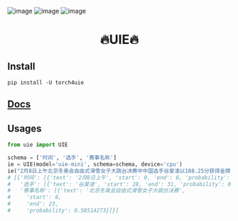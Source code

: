 ![image](https://img.shields.io/pypi/v/llm4gpt.svg) ![image](https://img.shields.io/travis/yuanjie-ai/llm4gpt.svg) ![image](https://readthedocs.org/projects/llm4gpt/badge/?version=latest)

<h1 align = "center">🔥UIE🔥</h1>



## Install

```shell
pip install -U torch4uie
```

## [Docs](https://yuanjie-ai.github.io/ChatLLM/)

## Usages

```python
from uie import UIE

schema = ['时间', '选手', '赛事名称']
ie = UIE(model='uie-mini', schema=schema, device='cpu')
ie("2月8日上午北京冬奥会自由式滑雪女子大跳台决赛中中国选手谷爱凌以188.25分获得金牌！")
# [{'时间': [{'text': '2月8日上午', 'start': 0, 'end': 6, 'probability': 0.986075}],
#   '选手': [{'text': '谷爱凌', 'start': 28, 'end': 31, 'probability': 0.994467}],
#   '赛事名称': [{'text': '北京冬奥会自由式滑雪女子大跳台决赛',
#     'start': 6,
#     'end': 23,
#     'probability': 0.58514273}]}]
```



